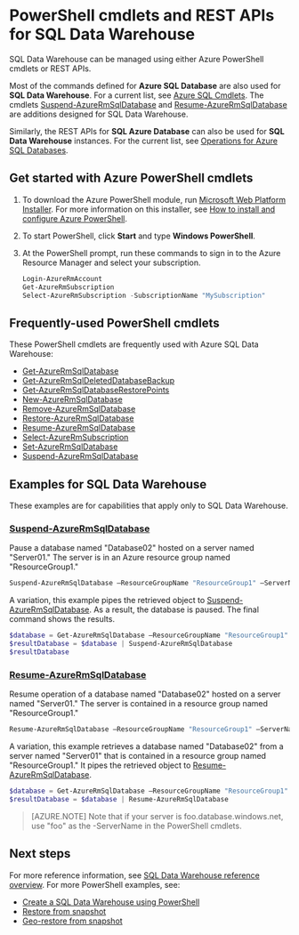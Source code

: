 <properties
   pageTitle="PowerShell cmdlets for Azure SQL Data Warehouse"
   description="Find the top PowerShell cmdlets for Azure SQL Data Warehouse including how to pause and resume a database."
   services="sql-data-warehouse"
   documentationCenter="NA"
   authors="barbkess"
   manager="barbkess"
   editor=""/>

<tags
   ms.service="sql-data-warehouse"
   ms.devlang="NA"
   ms.topic="article"
   ms.tgt_pltfrm="NA"
   ms.workload="data-services"
   ms.date="04/02/2016"
   ms.author="barbkess;mausher;sonyama"/>

# PowerShell cmdlets and REST APIs for SQL Data Warehouse

SQL Data Warehouse can be managed using either Azure PowerShell cmdlets or REST APIs.

Most of the commands defined for **Azure SQL Database** are also used for **SQL Data Warehouse**. For a current list, see [Azure SQL Cmdlets](https://msdn.microsoft.com/library/mt574084.aspx). The cmdlets [Suspend-AzureRmSqlDatabase][] and [Resume-AzureRmSqlDatabase][] are additions designed for SQL Data Warehouse.

Similarly, the REST APIs for **SQL Azure Database** can also be used for **SQL Data Warehouse** instances. For the current list, see [Operations for Azure SQL Databases](https://msdn.microsoft.com/library/azure/dn505719.aspx).

## Get started with Azure PowerShell cmdlets

1. To download the Azure PowerShell module, run [Microsoft Web Platform Installer](http://aka.ms/webpi-azps).  For more information on this installer, see [How to install and configure Azure PowerShell][].
2. To start PowerShell, click **Start** and type **Windows PowerShell**.
3. At the PowerShell prompt, run these commands to sign in to the Azure Resource Manager and select your subscription.

    ```PowerShell
    Login-AzureRmAccount
    Get-AzureRmSubscription
    Select-AzureRmSubscription -SubscriptionName "MySubscription"
    ```


## Frequently-used PowerShell cmdlets

These PowerShell cmdlets are frequently used with Azure SQL Data Warehouse:


- [Get-AzureRmSqlDatabase][]
- [Get-AzureRmSqlDeletedDatabaseBackup][]
- [Get-AzureRmSqlDatabaseRestorePoints][]
- [New-AzureRmSqlDatabase][]
- [Remove-AzureRmSqlDatabase][]
- [Restore-AzureRmSqlDatabase][] 
- [Resume-AzureRmSqlDatabase][]
- [Select-AzureRmSubscription][]
- [Set-AzureRmSqlDatabase][]
- [Suspend-AzureRmSqlDatabase][]


## Examples for SQL Data Warehouse

These examples are for capabilities that apply only to SQL Data Warehouse.

### [Suspend-AzureRmSqlDatabase][]

Pause a database named "Database02" hosted on a server named "Server01." The server is in an Azure resource group named "ResourceGroup1." 

```Powershell
Suspend-AzureRmSqlDatabase –ResourceGroupName "ResourceGroup1" –ServerName "Server01" –DatabaseName "Database02"
```
A variation, this example pipes the retrieved object to [Suspend-AzureRmSqlDatabase][]. As a result, the database is paused. The final command shows the results.

```Powershell
$database = Get-AzureRmSqlDatabase –ResourceGroupName "ResourceGroup1" –ServerName "Server01" –DatabaseName "Database02"
$resultDatabase = $database | Suspend-AzureRmSqlDatabase
$resultDatabase
```

### [Resume-AzureRmSqlDatabase][]

Resume operation of a database named "Database02" hosted on a server named "Server01." The server is contained in a resource group named "ResourceGroup1."

```Powershell
Resume-AzureRmSqlDatabase –ResourceGroupName "ResourceGroup1" –ServerName "Server01" -DatabaseName "Database02"
```

A variation, this example retrieves a database named "Database02" from a server named "Server01" that is contained in a resource group named "ResourceGroup1." It pipes the retrieved object to [Resume-AzureRmSqlDatabase][].

```Powershell
$database = Get-AzureRmSqlDatabase –ResourceGroupName "ResourceGroup1" –ServerName "Server01" –DatabaseName "Database02"
$resultDatabase = $database | Resume-AzureRmSqlDatabase
```

> [AZURE.NOTE] Note that if your server is foo.database.windows.net, use "foo" as the -ServerName in the PowerShell cmdlets.


## Next steps
For more reference information, see [SQL Data Warehouse reference overview][].
For more PowerShell examples, see:
- [Create a SQL Data Warehouse using PowerShell](sql-data-warehouse-get-started-provision-powershell.md)
- [Restore from snapshot](sql-data-warehouse-backup-and-restore-from-snapshot.md)
- [Geo-restore from snapshot](sql-data-warehouse-backup-and-restore-from-geo-restore-snapshot.md)

<!--Image references-->

<!--Article references-->
[SQL Data Warehouse reference overview]: sql-data-warehouse-overview-reference.md
[How to install and configure Azure PowerShell]: ../articles/powershell-install-configure.md

<!--MSDN references-->
[Get-AzureRmSqlDatabase]: https://msdn.microsoft.com/library/mt603648.aspx
[Get-AzureRmSqlDeletedDatabaseBackup]: https://msdn.microsoft.com/library/mt693387.aspx
[Get-AzureRmSqlDatabaseRestorePoints]: https://msdn.microsoft.com/library/mt603642.aspx
[New-AzureRmSqlDatabase]: https://msdn.microsoft.com/library/mt619339.aspx
[Remove-AzureRmSqlDatabase]: https://msdn.microsoft.com/library/mt619368.aspx
[Restore-AzureRmSqlDatabase]: https://msdn.microsoft.com/library/mt693390.aspx
[Resume-AzureRmSqlDatabase]: http://msdn.microsoft.com/library/mt619347.aspx
<!-- It appears that Select-AzureRmSubscription isn't documented, so this points to Select-AzureRmSubscription -->
[Select-AzureRmSubscription]: https://msdn.microsoft.com/library/dn722499.aspx
[Set-AzureRmSqlDatabase]: https://msdn.microsoft.com/library/mt619433.aspx
[Suspend-AzureRmSqlDatabase]: http://msdn.microsoft.com/library/mt619337.aspx



<!--Other Web references-->
